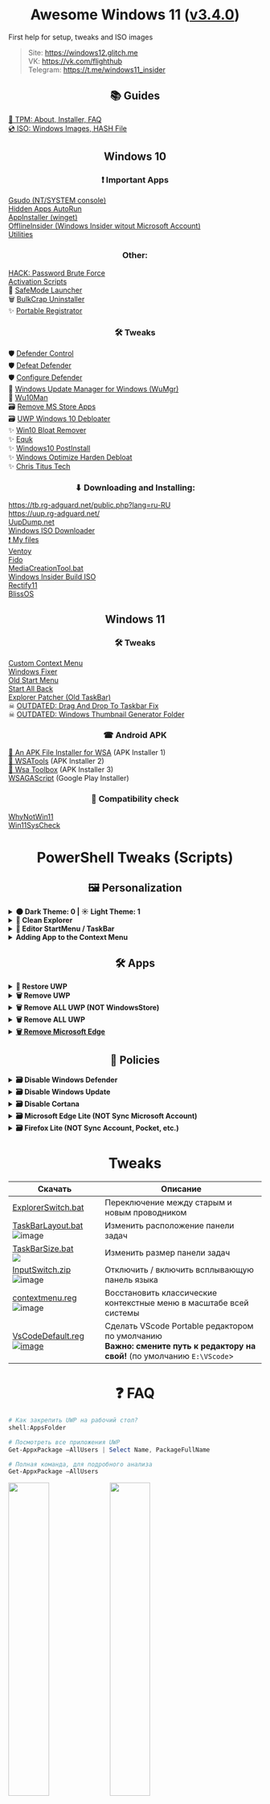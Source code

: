 <h1 align="center">Awesome Windows 11 (<a href="https://github.com/awesome-windows11/windows11/releases/tag/3.4.0">v3.4.0</a>)</h1>

First help for setup, tweaks and ISO images

> Site: https://windows12.glitch.me
> <br>
> VK: https://vk.com/flighthub
> <br>
> Telegram: https://t.me/windows11_insider

<h2 align="center">📚 Guides</h2>

[💽 TPM: About, Installer, FAQ](https://github.com/awesome-windows11/windows11/wiki/%F0%9F%92%BD-TPM)
<br>
[💿 ISO: Windows Images, HASH File](https://github.com/awesome-windows11/windows11/wiki/%F0%9F%92%BF-ISO)

<h2 align="center">Windows 10</h2>

<h3 align="center">❗ Important Apps</h3>

[Gsudo (NT/SYSTEM console)](https://github.com/gerardog/gsudo)
<br>
[Hidden Apps AutoRun](https://www.nirsoft.net/utils/whatinstartup-x64.zip)
<br>
[AppInstaller (winget)](https://github.com/microsoft/winget-cli)
<br>
[OfflineInsider (Windows Insider witout Microsoft Account)](https://github.com/abbodi1406/offlineinsiderenroll)
<br>
[Utilities](https://github.com/farag2/Utilities)

<h3 align="center">Other:</h3>

[HACK: Password Brute Force](https://github.com/InfosecMatter/Minimalistic-offensive-security-tools)
<br>
[Activation Scripts](https://github.com/massgravel/Microsoft-Activation-Scripts)
<br>
🧰 [SafeMode Launcher](https://www.sordum.org/12964/safe-mode-launcher-v1-1/)
<br>
🗑 [BulkCrap Uninstaller](https://github.com/Klocman/Bulk-Crap-Uninstaller)
<br>
✨ [Portable Registrator](https://github.com/SiL3NC3/PortableRegistrator)

<h3 align="center">🛠 Tweaks</h3>

🛡 [Defender Control](https://www.sordum.org/files/downloads.php?st-defender-control)
<br>
🛡 [Defeat Defender](https://github.com/swagkarna/Defeat-Defender-V1.2)
<br>
🛡 [Configure Defender](https://github.com/AndyFul/ConfigureDefender)
<br>
🔄 [Windows Update Manager for Windows (WuMgr)](https://github.com/DavidXanatos/wumgr)
<br>
🔄 [Wu10Man](https://github.com/WereDev/Wu10Man)
<br>
🗃 [Remove MS Store Apps](https://github.com/Digressive/Remove-MS-Store-Apps)
<br>
🗃 [UWP Windows 10 Debloater](https://github.com/Sycnex/Windows10Debloater)
<br>
✨ [Win10 Bloat Remover](https://github.com/Fs00/Win10BloatRemover)
<br>
✨ [Equk](https://github.com/equk/windows)
<br>
✨ [Windows10 PostInstall](https://github.com/r33int/Windows10-Postinstall)
<br>
✨ [Windows Optimize Harden Debloat](https://github.com/simeononsecurity/Windows-Optimize-Harden-Debloat/blob/master/sos-optimize-windows.ps1)
<br>
✨ [Chris Titus Tech](https://github.com/ChrisTitusTech/win10script)



<h3 align="center">⬇ Downloading and Installing:</h3>

https://tb.rg-adguard.net/public.php?lang=ru-RU
<br>
https://uup.rg-adguard.net/
<br>
[UupDump.net](https://proxied.uupdump.net)
<br>
[Windows ISO Downloader](https://www.heidoc.net/joomla/technology-science/microsoft/67-microsoft-windows-and-office-iso-download-tool)
<br>
[❗ My files](https://filedn.eu/lFS6h5cBEsru02lgr5VwkTJ)
<br>
[Ventoy](https://github.com/ventoy/Ventoy)
<br>
[Fido](https://github.com/pbatard/Fido)
<br>
[MediaCreationTool.bat](https://gist.github.com/AveYo/c74dc774a8fb81a332b5d65613187b15)
<br>
[Windows Insider Build ISO](https://www.microsoft.com/en-us/software-download/windowsinsiderpreviewiso)
<br>
[Rectify11](https://rectify.vercel.app)
<br>
[BlissOS](https://blissos.org/index.html)

<h2 align="center">Windows 11</h2>

<h3 align="center">🛠 Tweaks</h3>

[Custom Context Menu](https://github.com/ikas-mc/ContextMenuForWindows11)
<br>
[Windows Fixer](https://github.com/99natmar99/Windows-11-Fixer)
<br>
[Old Start Menu](https://github.com/bbmaster123/10SM)
<br>
[Start All Back](https://www.startallback.com/)
<br>
[Explorer Patcher (Old TaskBar)](https://github.com/valinet/ExplorerPatcher)
<br>
☠ [OUTDATED: Drag And Drop To Taskbar Fix](https://github.com/HerMajestyDrMona/Windows11DragAndDropToTaskbarFix)
<br>
☠ [OUTDATED: Windows Thumbnail Generator Folder](https://github.com/hahagu/WindowsThumbnailGenerator) 
<br>

<h3 align="center">☎ Android APK</h3>

[📱 An APK File Installer for WSA](https://www.microsoft.com/ru-ru/p/apk-file-installer/9mvvjldmwpsg#activetab=pivot:overviewtab) (APK Installer 1)
<br>
[📱 WSATools](https://www.microsoft.com/en-us/p/app/9n4p75dxl6fg) (APK Installer 2)
<br>
[📱 Wsa Toolbox](https://github.com/voletro/wsa-toolbox) (APK Installer 3)
<br>
[WSAGAScript](https://github.com/ADeltaX/WSAGAScript) (Google Play Installer)

<h3 align="center">🔔 Compatibility check</h3>

[WhyNotWin11](https://github.com/rcmaehl/WhyNotWin11)
<br>
[Win11SysCheck](https://github.com/mq1n/Win11SysCheck)

<h1 align="center">PowerShell Tweaks (Scripts)</h1>

<h2 align="center">🖼 Personalization</h2>

<details><summary><b>🌑 Dark Theme: 0 | ☀️ Light Theme: 1</b></summary>
  
  ```cmd
  reg add "HKEY_CURRENT_USER\Software\Microsoft\Windows\CurrentVersion\Themes\Personalize" /v AppsUseLightTheme /t REG_DWORD /d 0 /f
  reg add "HKEY_CURRENT_USER\Software\Microsoft\Windows\CurrentVersion\Themes\Personalize" /v SystemUsesLightTheme /t REG_DWORD /d 0 /f
  reg add "HKEY_CURRENT_USER\Software\Microsoft\Windows\CurrentVersion\Themes\Personalize" /v EnableTransparency /t REG_DWORD /d 1 /f
  pause
  ```
</details>


<details><summary><b>🧹 Clean Explorer</b></summary>
  
  ```powershell
  echo 3D Objects
  reg add "HKEY_LOCAL_MACHINE\SOFTWARE\Microsoft\Windows\CurrentVersion\Explorer\FolderDescriptions\{31C0DD25-9439-4F12-BF41-7FF4EDA38722}\PropertyBag" /v ThisPCPolicy /t REG_SZ /d Hide /f
  reg add "HKEY_LOCAL_MACHINE\SOFTWARE\Wow6432Node\Microsoft\Windows\CurrentVersion\Explorer\FolderDescriptions\{31C0DD25-9439-4F12-BF41-7FF4EDA38722}\PropertyBag" /v ThisPCPolicy /t REG_SZ /d Hide /f
  echo Videos
  reg add "HKEY_LOCAL_MACHINE\SOFTWARE\Microsoft\Windows\CurrentVersion\Explorer\FolderDescriptions\{35286a68-3c57-41a1-bbb1-0eae73d76c95}\PropertyBag" /v ThisPCPolicy /t REG_SZ /d Hide /f
  reg add "HKEY_LOCAL_MACHINE\SOFTWARE\Wow6432Node\Microsoft\Windows\CurrentVersion\Explorer\FolderDescriptions\{35286a68-3c57-41a1-bbb1-0eae73d76c95}\PropertyBag" /v ThisPCPolicy /t REG_SZ /d Hide /f
  echo Documents
  reg add "HKEY_LOCAL_MACHINE\SOFTWARE\Microsoft\Windows\CurrentVersion\Explorer\FolderDescriptions\{f42ee2d3-909f-4907-8871-4c22fc0bf756}\PropertyBag" /v ThisPCPolicy /t REG_SZ /d Hide /f
  reg add "HKEY_LOCAL_MACHINE\SOFTWARE\Wow6432Node\Microsoft\Windows\CurrentVersion\Explorer\FolderDescriptions\{f42ee2d3-909f-4907-8871-4c22fc0bf756}\PropertyBag" /v ThisPCPolicy /t REG_SZ /d Hide /f
  echo Downloads
  reg add "HKEY_LOCAL_MACHINE\SOFTWARE\Microsoft\Windows\CurrentVersion\Explorer\FolderDescriptions\{7d83ee9b-2244-4e70-b1f5-5393042af1e4}\PropertyBag" /v ThisPCPolicy /t REG_SZ /d Hide /f
  reg add "HKEY_LOCAL_MACHINE\SOFTWARE\Wow6432Node\Microsoft\Windows\CurrentVersion\Explorer\FolderDescriptions\{7d83ee9b-2244-4e70-b1f5-5393042af1e4}\PropertyBag" /v ThisPCPolicy /t REG_SZ /d Hide /f
  echo Images
  reg add "HKEY_LOCAL_MACHINE\SOFTWARE\Microsoft\Windows\CurrentVersion\Explorer\FolderDescriptions\{0ddd015d-b06c-45d5-8c4c-f59713854639}\PropertyBag" /v ThisPCPolicy /t REG_SZ /d Hide /f
  reg add "HKEY_LOCAL_MACHINE\SOFTWARE\Wow6432Node\Microsoft\Windows\CurrentVersion\Explorer\FolderDescriptions\{0ddd015d-b06c-45d5-8c4c-f59713854639}\PropertyBag" /v ThisPCPolicy /t REG_SZ /d Hide /f
  echo Music
  reg add "HKEY_LOCAL_MACHINE\SOFTWARE\Microsoft\Windows\CurrentVersion\Explorer\FolderDescriptions\{a0c69a99-21c8-4671-8703-7934162fcf1d}\PropertyBag" /v ThisPCPolicy /t REG_SZ /d Hide /f
  reg add "HKEY_LOCAL_MACHINE\SOFTWARE\Wow6432Node\Microsoft\Windows\CurrentVersion\Explorer\FolderDescriptions\{a0c69a99-21c8-4671-8703-7934162fcf1d}\PropertyBag" /v ThisPCPolicy /t REG_SZ /d Hide /f
  echo Desktop
  reg add "HKEY_LOCAL_MACHINE\SOFTWARE\Microsoft\Windows\CurrentVersion\Explorer\FolderDescriptions\{B4BFCC3A-DB2C-424C-B029-7FE99A87C641}\PropertyBag" /v ThisPCPolicy /t REG_SZ /d Hide /f
  reg add "HKEY_LOCAL_MACHINE\SOFTWARE\Wow6432Node\Microsoft\Windows\CurrentVersion\Explorer\FolderDescriptions\{B4BFCC3A-DB2C-424C-B029-7FE99A87C641}\PropertyBag" /v ThisPCPolicy /t REG_SZ /d Hide /f
  taskkill /F /IM explorer.exe
  start explorer.exe
  pause
  ```
</details>

<details><summary><b>🎨 Editor StartMenu / TaskBar</b></summary>

StartMenu Global:
  ```cmd
  C:\ProgramData\Microsoft\Windows\Start Menu\Programs
  ```

StartMenu Local:
  ```cmd
  %UserProfile%\AppData\Roaming\Microsoft\Windows\Start Menu\Programs
  ```
Taskbar:
  ```cmd
  %UserProfile%\AppData\Roaming\Microsoft\Internet Explorer\Quick Launch\User Pinned\TaskBar
  ```

</details>

<details><summary><b>Adding App to the Context Menu</b></summary>
  
  ```cmd
  reg add "HKEY_CLASSES_ROOT\Directory\Background\shell\VScode" /ve /d "&VScode" /f
  reg add "HKEY_CLASSES_ROOT\Directory\Background\shell\VScode\command" /ve /d "D:\Apps\VSCode\code.exe" /f
  pause
  ```
</details>

<h2 align="center">🛠 Apps</h2>

<details><summary><b>🔽 Restore UWP</b></summary>
  
  **WindowsStore**
  ```powershell
  Get-AppXPackage *WindowsStore* -AllUsers | Foreach {Add-AppxPackage -DisableDevelopmentMode -Register “$($_.InstallLocation)\AppXManifest.xml”}
  ```
  OR
  ```powershell
  wsreset.exe -i
  ```

  **AppInstaller (winget)**
  ```powershell
  Get-AppXPackage *AppInstaller* -AllUsers | Foreach {Add-AppxPackage -DisableDevelopmentMode -Register “$($_.InstallLocation)\AppXManifest.xml”}
  ```

  **WindowsTerminal**
  ```powershell
  Get-AppXPackage *WindowsTerminal* -AllUsers | Foreach {Add-AppxPackage -DisableDevelopmentMode -Register “$($_.InstallLocation)\AppXManifest.xml”}
  ```

  **Notepad**
  ```powershell
  Get-AppXPackage *Notepad* -AllUsers | Foreach {Add-AppxPackage -DisableDevelopmentMode -Register “$($_.InstallLocation)\AppXManifest.xml”}
  ```

  **Gadgets**
  ```powershell
  Get-AppXPackage *Windows.Client.WebExperience* -AllUsers | Foreach {Add-AppxPackage -DisableDevelopmentMode -Register “$($_.InstallLocation)\AppXManifest.xml”}
  ```
</details>

<details><summary><b>🗑 Remove UWP</b></summary>
  
  **WindowsPhone**
  ```powershell
  Get-AppxPackage *YourPhone* | Remove-AppxPackage
  Get-AppxPackage -allusers *YourPhone* | Remove-AppxPackage
  Get-AppxProvisionedPackage –online | where-object {$_.packagename –like "*YourPhone*"} | Remove-AppxProvisionedPackage –online
  ```

  **AppInstaller (winget)**
  ```powershell
  Get-AppxPackage *AppInstaller* | Remove-AppxPackage
  Get-AppxPackage -allusers *AppInstaller* | Remove-AppxPackage
  Get-AppxProvisionedPackage –online | where-object {$_.packagename –like "*AppInstaller*"} | Remove-AppxProvisionedPackage –online
  ```

  **WindowsTerminal**
  ```powershell
  Get-AppxPackage *WindowsTerminal* | Remove-AppxPackage
  Get-AppxPackage -allusers *WindowsTerminal* | Remove-AppxPackage
  Get-AppxProvisionedPackage –online | where-object {$_.packagename –like "*WindowsTerminal*"} | Remove-AppxProvisionedPackage –online
  ```

  **Notepad**
  ```powershell
  Get-AppxPackage *Notepad* | Remove-AppxPackage
  Get-AppxPackage -allusers *Notepad* | Remove-AppxPackage
  Get-AppxProvisionedPackage –online | where-object {$_.packagename –like "*Notepad*"} | Remove-AppxProvisionedPackage –online
  ```

  **Gadgets**
  ```powershell
  Get-AppxPackage *Windows.Client.WebExperience* | Remove-AppxPackage
  Get-AppxPackage -allusers *Windows.Client.WebExperience* | Remove-AppxPackage
  Get-AppxProvisionedPackage –online | where-object {$_.packagename –like "*Windows.Client.WebExperience*"} | Remove-AppxProvisionedPackage –online
  ```
</details>


<details><summary><b>🗑 Remove ALL UWP (NOT WindowsStore)</b></summary>
  
  ```powershell
  Get-AppxPackage -AllUsers | where-object {$_.name –notlike "*store*"} | Remove-AppxPackage
  ```
</details>

<details><summary><b>🗑 Remove ALL UWP</b></summary>
  
  ```powershell
  Get-AppxPackage | Remove-AppxPackage
  ```
</details>

<details><summary><b><a href="https://github.com/awesome-windows11/windows11/blob/main/remove_edge.bat">🗑 Remove Microsoft Edge</a></b></summary>
  
  ![image](https://user-images.githubusercontent.com/86190960/149354515-9eda8fc4-9b4e-4d3c-ba5f-5e42e62ef562.png)
  ![image](https://user-images.githubusercontent.com/86190960/149354515-9eda8fc4-9b4e-4d3c-ba5f-5e42e62ef562.png)
  ![image](https://user-images.githubusercontent.com/86190960/149354585-d467a0fe-60db-4a9b-82a6-20ea0f40934e.png)
</details>

<h2 align="center">📜 Policies</h2>

<details><summary><b>🗃 Disable Windows Defender</b></summary>

  Source: https://admx.help/HKLM/Software/Policies
  ```powershell
  echo "Disable Windows Defender"
  reg add "HKEY_LOCAL_MACHINE\SOFTWARE\Policies\Microsoft\Windows Defender" /v DisableAntiSpyware /t REG_DWORD /d 1 /f
  reg add "HKEY_LOCAL_MACHINE\SOFTWARE\Policies\Microsoft\Windows Defender" /v DisableRealtimeMonitoring /t REG_DWORD /d 1 /f
  reg add "HKEY_LOCAL_MACHINE\SOFTWARE\Policies\Microsoft\Windows Defender" /v DisableAntiVirus /t REG_DWORD /d 1 /f
  reg add "HKEY_LOCAL_MACHINE\SOFTWARE\Policies\Microsoft\Windows Defender" /v DisableSpecialRunningModes /t REG_DWORD /d 1 /f
  reg add "HKEY_LOCAL_MACHINE\SOFTWARE\Policies\Microsoft\Windows Defender" /v DisableRoutinelyTakingAction /t REG_DWORD /d 1 /f
  reg add "HKEY_LOCAL_MACHINE\SOFTWARE\Policies\Microsoft\Windows Defender" /v ServiceKeepAlive /t REG_DWORD /d 0 /f
  echo "Disable RealTimeProtection"
  reg add "HKEY_LOCAL_MACHINE\SOFTWARE\Policies\Microsoft\Windows Defender\Real-Time Protection" /v DisableBehaviorMonitoring /t REG_DWORD /d 1 /f
  echo "Disable AccessProtection"
  reg add "HKEY_LOCAL_MACHINE\SOFTWARE\Policies\Microsoft\Windows Defender\Real-Time Protection" /v DisableOnAccessProtection /t REG_DWORD /d 1 /f
  echo "Disable ScanProcess"
  reg add "HKEY_LOCAL_MACHINE\SOFTWARE\Policies\Microsoft\Windows Defender\Real-Time Protection" /v DisableScanOnRealtimeEnable /t REG_DWORD /d 1 /f
  echo "Disable ScanDownloadFiles"
  reg add "HKEY_LOCAL_MACHINE\SOFTWARE\Policies\Microsoft\Windows Defender\Real-Time Protection" /v DisableIOAVProtection /t REG_DWORD /d 1 /f
  echo "Disable VirusNotification"
  reg add "HKEY_LOCAL_MACHINE\SOFTWARE\Policies\Microsoft\Windows Defender\Real-Time Protection" /v DisableRealtimeMonitoring /t REG_DWORD /d 1 /f
  echo "Disable AppControl (Windows Store)"
  reg add "HKEY_LOCAL_MACHINE\SOFTWARE\Policies\Microsoft\Windows Defender\SmartScreen" /v ConfigureAppInstallControlEnabled /t REG_DWORD /d 0 /f
  reg add "HKEY_LOCAL_MACHINE\SOFTWARE\Policies\Microsoft\Windows Defender\Signature Updates" /v ForceUpdateFromMU /t REG_DWORD /d 0 /f
  reg add "HKEY_LOCAL_MACHINE\SOFTWARE\Policies\Microsoft\Windows Defender\Spynet" /v DisableBlockAtFirstSeen /t REG_DWORD /d 1 /f
  echo "Disable TamperProtection"
  reg add "HKEY_LOCAL_MACHINE\SOFTWARE\Microsoft\Windows Defender\Features" /v TamperProtection /t REG_DWORD /d 0 /f
  reg add "HKEY_LOCAL_MACHINE\SOFTWARE\Microsoft\Windows Defender" /v ServiceStartStates /t REG_DWORD /d 1 /f
  reg add "HKEY_LOCAL_MACHINE\SOFTWARE\Microsoft\Windows Defender" /v DisableAntiSpyware /t REG_DWORD /d 1 /f
  reg add "HKEY_LOCAL_MACHINE\SOFTWARE\Microsoft\Windows Defender" /v DisableAntiVirus /t REG_DWORD /d 1 /f
  ```
</details>

<details><summary><b>🗃 Disable Windows Update</b></summary>

  ```powershell
  echo "Disable OS Upgrade"
  reg add "HKEY_LOCAL_MACHINE\SOFTWARE\Policies\Microsoft\Windows\WindowsUpdate" /v DisableOSUpgrade /t REG_DWORD /d 1 /f
  echo "Disable Scanning, Downloading and Installing Updates"
  reg add "HKEY_LOCAL_MACHINE\SOFTWARE\Policies\Microsoft\Windows\WindowsUpdate" /v SetDisableUXWUAccess /t REG_DWORD /d 1 /f
  echo "Disable AutoUpdate"
  reg add "HKEY_LOCAL_MACHINE\SOFTWARE\Policies\Microsoft\Windows\WindowsUpdate\AU" /v NoAutoUpdate /t REG_DWORD /d 1 /f
  echo "Enable NotificationUpdate"
  reg add "HKEY_LOCAL_MACHINE\SOFTWARE\Policies\Microsoft\Windows\WindowsUpdate\AU" /v AUOptions /t REG_DWORD /d 2 /f
  echo "Scheduled Every Day (AUOptions = 4!)"
  reg add "HKEY_LOCAL_MACHINE\SOFTWARE\Policies\Microsoft\Windows\WindowsUpdate\AU" /v ScheduledInstallDay /t REG_DWORD /d 0 /f
  echo "Scheduled Time Hour (0 -> 23)"
  reg add "HKEY_LOCAL_MACHINE\SOFTWARE\Policies\Microsoft\Windows\WindowsUpdate\AU" /v ScheduledInstallTime /t REG_DWORD /d 3 /f
  echo "Disable AutoInstall Drivers"
  reg add "HKEY_LOCAL_MACHINE\SOFTWARE\Microsoft\Windows\CurrentVersion\DriverSearching" /v SearchOrderConfig /t REG_DWORD /d 0 /f
  ```
</details>

<details><summary><b>🗃 Disable Cortana</b></summary>

  ```powershell
  echo "Disable Cloud Search"
  reg add "HKEY_LOCAL_MACHINE\SOFTWARE\Policies\Microsoft\Windows\Windows Search" /v AllowCloudSearch /t REG_DWORD /d 0 /f
  echo "Disable Cortana"
  reg add "HKEY_LOCAL_MACHINE\SOFTWARE\Policies\Microsoft\Windows\Windows Search" /v AllowCortana /t REG_DWORD /d 0 /f
  echo "Disable Cortana LockScreen"
  reg add "HKEY_LOCAL_MACHINE\SOFTWARE\Policies\Microsoft\Windows\Windows Search" /v AllowCortanaAboveLock /t REG_DWORD /d 0 /f
  ```
</details>

<details><summary><b>🗃 Microsoft Edge Lite (NOT Sync Microsoft Account)</b></summary>
  
  ```powershell
  reg add "HKEY_LOCAL_MACHINE\SOFTWARE\Policies\Microsoft\Edge" /v SyncDisabled /t REG_DWORD /d 1 /f
  reg add "HKEY_LOCAL_MACHINE\SOFTWARE\Policies\Microsoft\Edge" /v BrowserSignin /t REG_DWORD /d 0 /f
  reg add "HKEY_LOCAL_MACHINE\SOFTWARE\Policies\Microsoft\Edge" /v NewSmartScreenLibraryEnabled /t REG_DWORD /d 0 /f
  reg add "HKEY_LOCAL_MACHINE\SOFTWARE\Policies\Microsoft\Edge" /v SmartScreenEnabled /t REG_DWORD /d 0 /f
  reg add "HKEY_LOCAL_MACHINE\SOFTWARE\Policies\Microsoft\Edge" /v SmartScreenPuaEnabled /t REG_DWORD /d 0 /f
  reg add "HKEY_LOCAL_MACHINE\SOFTWARE\Policies\Microsoft\Edge" /v StartupBoostEnabled /t REG_DWORD /d 0 /f
  reg add "HKEY_LOCAL_MACHINE\SOFTWARE\Policies\Microsoft\Edge" /v BingAdsSuppression /t REG_DWORD /d 1 /f
  reg add "HKEY_LOCAL_MACHINE\SOFTWARE\Policies\Microsoft\Edge" /v BackgroundModeEnabled /t REG_DWORD /d 0 /f
  reg add "HKEY_LOCAL_MACHINE\SOFTWARE\Policies\Microsoft\Edge" /v ComponentUpdatesEnabled /t REG_DWORD /d 0 /f
  reg add "HKEY_LOCAL_MACHINE\SOFTWARE\Policies\Microsoft\Edge" /v EdgeShoppingAssistantEnabled /t REG_DWORD /d 0 /f
  reg add "HKEY_LOCAL_MACHINE\SOFTWARE\Policies\Microsoft\Edge" /v ForceGoogleSafeSearch /t REG_DWORD /d 1 /f
  reg add "HKEY_LOCAL_MACHINE\SOFTWARE\Policies\Microsoft\Edge" /v MAUEnabled /t REG_DWORD /d 0 /f
  reg add "HKEY_LOCAL_MACHINE\SOFTWARE\Policies\Microsoft\EdgeUpdate" /v AutoUpdateCheckPeriodMinutes /t REG_DWORD /d 0 /f
  reg add "HKEY_LOCAL_MACHINE\SOFTWARE\Policies\Microsoft\EdgeUpdate" /v UpdateDefault /t REG_DWORD /d 0 /f
  reg add "HKEY_LOCAL_MACHINE\SOFTWARE\Policies\Microsoft\EdgeUpdate" /v UpdatePolicy /t REG_DWORD /d 0 /f
  reg add "HKEY_LOCAL_MACHINE\SOFTWARE\Microsoft" /v DoNotUpdateToEdgeWithChromium /t REG_DWORD /d 1 /f
  pause
  ```
</details>

<details><summary><b>🗃 Firefox Lite (NOT Sync Account, Pocket, etc.)</b></summary>
  
  https://github.com/awesome-windows11/firefox#-policiesjson
</details>

<h1 align="center">Tweaks</h1>

| Скачать | Описание |
| -------- | --------- |
| [ExplorerSwitch.bat](https://awesome-windows11.github.io/windows11/explorerswitch.bat) | Переключение между старым и новым проводником
| [TaskBarLayout.bat](https://awesome-windows11.github.io/windows11/%D1%82%D0%B2%D0%B8%D0%BA%D0%B8/TaskBarLayout.bat) ![image](https://user-images.githubusercontent.com/86190960/149355038-60bd0c3e-cec0-4ca7-bab3-16bccfa4d597.png)  | Изменить расположение панели задач
| [TaskBarSize.bat](https://awesome-windows11.github.io/windows11/%D1%82%D0%B2%D0%B8%D0%BA%D0%B8/TaskBarSize.bat) <a href="https://user-images.githubusercontent.com/86190960/122673593-bfbee800-d1d9-11eb-8af7-aece6bea23d7.png"> <br> <img src="https://i.ibb.co/7X4680R/122673593-bfbee800-d1d9-11eb-8af7-aece6bea23d7.png"></a> | Изменить размер панели задач |
| [InputSwitch.zip](https://awesome-windows11.github.io/windows11/%D1%82%D0%B2%D0%B8%D0%BA%D0%B8/InputSwitch.zip) <br> ![image](https://user-images.githubusercontent.com/86190960/149355219-377f3d65-d638-4937-bfa7-69e24332eab3.png) | Отключить / включить всплывающую панель языка
| [contextmenu.reg](https://github.com/awesome-windows11/windows11/blob/df7d30d80c1cf5fac49b5c3517000cebae5e0d5d/windows_tweaker.reg#L73) <br> ![image](https://user-images.githubusercontent.com/86190960/124923114-d26f5480-e002-11eb-8935-ea1d777d8425.png) | Восстановить классические контекстные меню в масштабе всей системы
| [VsCodeDefault.reg](https://awesome-windows11.github.io/windows11/твики/vscodedefault.reg) <br> <a href="https://imgbb.com/"><img src="https://i.ibb.co/vYgZ5WH/image.png" alt="image" border="0"></a> | Сделать VScode Portable редактором по умолчанию <br> **Важно: смените путь к редактору на свой!** (по умолчанию `E:\VScode`>

<h1 align="center">❓ FAQ</h1>

```powershell
# Как закрепить UWP на рабочий стол?
shell:AppsFolder
```
```powershell
# Посмотреть все приложения UWP
Get-AppxPackage –AllUsers | Select Name, PackageFullName
```
```powershell
# Полная команда, для подробного анализа
Get-AppxPackage –AllUsers
```
<img width="40%" src="https://user-images.githubusercontent.com/86190960/125692295-e047e2fd-1fc8-414f-860c-4e12deec2bc3.png"></img><img width="40%" src="https://user-images.githubusercontent.com/86190960/125692307-e8b3f2d6-55c7-48c5-bb2e-c642afeb20bb.png"></img>

## Как исправить кракозябры?
<a href="https://user-images.githubusercontent.com/86190960/122917450-b57e2480-d366-11eb-9e2b-96925e556b59.png"><img src="https://i.ibb.co/DWHgjcw/image.png" alt="image" border="0"></a>

Включите русский язык по умолчанию в Параметры -> "Time&Language" -> "Language" -> "Administrative language settings" -> "Язык программ, не поддерживающих Юникод" -> "Изменить язык системы..." -> "Russia"

<a href="https://user-images.githubusercontent.com/86190960/122917560-d5ade380-d366-11eb-80fd-be4a6f7c57f3.png"><img src="https://i.ibb.co/NC6vGdt/image.png" alt="image" border="0"></a> 
<a href="https://user-images.githubusercontent.com/86190960/122917570-d8103d80-d366-11eb-9164-a6fbbf415a90.png"><img src="https://i.ibb.co/5knF8qh/image.png" alt="image" border="0"></a>
<a href="https://user-images.githubusercontent.com/86190960/122917584-db0b2e00-d366-11eb-8793-96259bac5965.png"><img src="https://i.ibb.co/mbY4RHH/image.png" alt="image" border="0"></a>

## Как посмотреть последние файлы открытые на ПК?
```
%UserProfile%\AppData\Roaming\Microsoft\Windows\Recent
```
## Как включить режим бога панель управления (GodMode?)
Создайте папку с именем:
```
Settings.{ED7BA470-8E54-465E-825C-99712043E01C}
```
## Как сменить диск MBR в GPT (или наоборот) без потери данных?
Используйте инструмент [pwfree9.iso](https://1drv.ms/u/s!AhusSLWjGpTDhHVVw3iu3wpvNCh4)
<br>
1) Запишите ISO образ на флешку
2) Загрузитесь с неё и выберите нужные диски 

Инструкция: https://youtu.be/CQ0DUd1kyDs?t=133

<h1 align="center">🔗 Links</h1>

- https://changewindows.org/timeline/pc

Реестр проводника:
- http://www.rusdoc.ru/material/os/win/reestr.shtml
- https://ss64.com/nt/syntax-reghacks.html
- http://centaz.narod.ru/winwork2.html

Памятка по командной строке (cmd.exe):
- https://ab57.ru/cmdlist.html
- https://renenyffenegger.ch/notes/Windows
- https://admx.help

<h1 align="center">🖼 Wallpaper</h1>

[Windows 11 обои скачать](https://filedn.eu/lFS6h5cBEsru02lgr5VwkTJ/Windows%2011%20Files/wallpaper/)

Стандартно обои хранятся по пути:
```
C:\Windows\Web
```
![image](https://user-images.githubusercontent.com/86190960/122684534-8785cc80-d20e-11eb-850b-84054ad55fd3.png)

<h1 align="center">🎨 Icons</h1>

[Пак всех иконок из Windows 11](https://filedn.eu/lFS6h5cBEsru02lgr5VwkTJ/Windows%2011%20Files/icons/)
<br>
[shell32.dll](https://filedn.eu/lFS6h5cBEsru02lgr5VwkTJ/Windows%2011%20Files/icons/shell32.dll) - оригинальный файл из папки System32 в Windows 11

<a href="https://ibb.co/48GyYLn"><img src="https://i.ibb.co/48GyYLn/122690033-9d57b980-d22f-11eb-951b-887765151e81.png" alt="122690033-9d57b980-d22f-11eb-951b-887765151e81"></a>

<h1 align="center">Stats</h1>

[![Stargazers over time](https://starchart.cc/awesome-windows11/windows11.svg)](https://starchart.cc/awesome-windows11/windows11)

